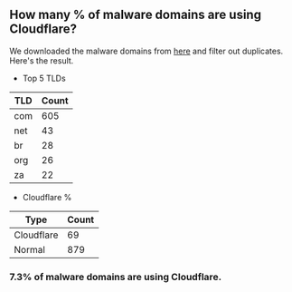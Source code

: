 ## How many % of malware domains are using Cloudflare?


We downloaded the malware domains from [here](https://urlhaus.abuse.ch) and filter out duplicates.
Here's the result.


[//]: # (start replacement)


- Top 5 TLDs

| TLD | Count |
| --- | --- |
| com | 605 |
| net | 43 |
| br | 28 |
| org | 26 |
| za | 22 |


- Cloudflare %

| Type | Count |
| --- | --- |
| Cloudflare | 69 |
| Normal | 879 |


### 7.3% of malware domains are using Cloudflare.